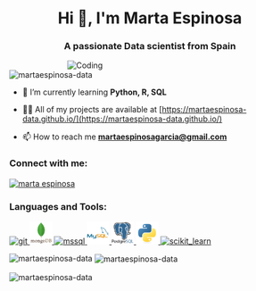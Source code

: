 <h1 align="center">Hi 👋, I'm Marta Espinosa</h1>
<h3 align="center">A passionate Data scientist from Spain</h3>
<img align="right" alt="Coding" width="400" src="https://cdn.dribbble.com/users/331265/screenshots/2498700/ana-d-small.gif">

<p align="left"> <img src="https://komarev.com/ghpvc/?username=martaespinosa-data&label=Profile%20views&color=0e75b6&style=flat" alt="martaespinosa-data" /> </p>

- 🌱 I’m currently learning **Python, R, SQL**

- 👨‍💻 All of my projects are available at [https://martaespinosa-data.github.io/](https://martaespinosa-data.github.io/)

- 📫 How to reach me **martaespinosagarcia@gmail.com**

<h3 align="left">Connect with me:</h3>
<p align="left">
<a href="https://linkedin.com/in/marta espinosa" target="blank"><img align="center" src="https://raw.githubusercontent.com/rahuldkjain/github-profile-readme-generator/master/src/images/icons/Social/linked-in-alt.svg" alt="marta espinosa" height="30" width="40" /></a>
</p>

<h3 align="left">Languages and Tools:</h3>
<p align="left"> <a href="https://git-scm.com/" target="_blank" rel="noreferrer"> <img src="https://www.vectorlogo.zone/logos/git-scm/git-scm-icon.svg" alt="git" width="40" height="40"/> </a> <a href="https://www.mongodb.com/" target="_blank" rel="noreferrer"> <img src="https://raw.githubusercontent.com/devicons/devicon/master/icons/mongodb/mongodb-original-wordmark.svg" alt="mongodb" width="40" height="40"/> </a> <a href="https://www.microsoft.com/en-us/sql-server" target="_blank" rel="noreferrer"> <img src="https://www.svgrepo.com/show/303229/microsoft-sql-server-logo.svg" alt="mssql" width="40" height="40"/> </a> <a href="https://www.mysql.com/" target="_blank" rel="noreferrer"> <img src="https://raw.githubusercontent.com/devicons/devicon/master/icons/mysql/mysql-original-wordmark.svg" alt="mysql" width="40" height="40"/> </a> <a href="https://www.postgresql.org" target="_blank" rel="noreferrer"> <img src="https://raw.githubusercontent.com/devicons/devicon/master/icons/postgresql/postgresql-original-wordmark.svg" alt="postgresql" width="40" height="40"/> </a> <a href="https://www.python.org" target="_blank" rel="noreferrer"> <img src="https://raw.githubusercontent.com/devicons/devicon/master/icons/python/python-original.svg" alt="python" width="40" height="40"/> </a> <a href="https://scikit-learn.org/" target="_blank" rel="noreferrer"> <img src="https://upload.wikimedia.org/wikipedia/commons/0/05/Scikit_learn_logo_small.svg" alt="scikit_learn" width="40" height="40"/> </a> </p>

<p><img align="left" src="https://github-readme-stats.vercel.app/api/top-langs?username=martaespinosa-data&show_icons=true&locale=en&layout=compact" alt="martaespinosa-data" /></p>

<p>&nbsp;<img align="center" src="https://github-readme-stats.vercel.app/api?username=martaespinosa-data&show_icons=true&locale=en" alt="martaespinosa-data" /></p>

<p><img align="center" src="https://github-readme-streak-stats.herokuapp.com/?user=martaespinosa-data&" alt="martaespinosa-data" /></p>
